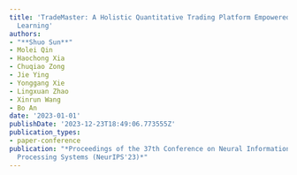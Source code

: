 ```yaml
---
title: 'TradeMaster: A Holistic Quantitative Trading Platform Empowered by Reinforcement
  Learning'
authors:
- "**Shuo Sun**"
- Molei Qin
- Haochong Xia
- Chuqiao Zong
- Jie Ying
- Yonggang Xie
- Lingxuan Zhao
- Xinrun Wang
- Bo An
date: '2023-01-01'
publishDate: '2023-12-23T18:49:06.773555Z'
publication_types:
- paper-conference
publication: "*Proceedings of the 37th Conference on Neural Information
  Processing Systems (NeurIPS'23)*"
---
```

